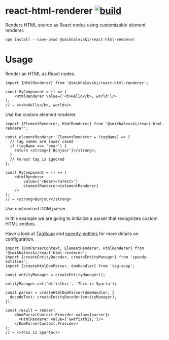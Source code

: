 # react-html-renderer [![build](https://github.com/smikhalevski/react-html-renderer/actions/workflows/master.yml/badge.svg?branch=master&event=push)](https://github.com/smikhalevski/react-html-renderer/actions/workflows/master.yml)

Renders HTML source as React nodes using customizable element renderer.

```shell
npm install --save-prod @smikhalevski/react-html-renderer
```

# Usage

Render an HTML as React nodes.

```tsx
import {HtmlRenderer} from '@smikhalevski/react-html-renderer';

const MyComponent = () => (
    <HtmlRenderer value={'<b>Hello</b>, world'}/>
);
// → <><b>Hello</b>, world</>
```

Use the custom element renderer.

```tsx
import {ElementRenderer, HtmlRenderer} from '@smikhalevski/react-html-renderer';

const elementRenderer: ElementRenderer = (tagName) => {
  // Tag names are lower cased
  if (tagName === 'bear') {
    return <strong>{'Bonjour'}</strong>;
  }
  // Forest tag is ignored
};

const MyComponent = () => (
    <HtmlRenderer
        value={'<Bear><Forest>'}
        elementRenderer={elementRenderer}
    />
);
// → <strong>Bonjour</strong>
```

Use customized DOM parser.

In this example we are going to initialize a parser that recognizes custom HTML entities.

Have a look at [TagSoup](https://github.com/smikhalevski/tag-soup)
and [speedy-entities](https://github.com/smikhalevski/speedy-entities) for more details on configuration.

```tsx
import {DomParserContext, ElementRenderer, HtmlRenderer} from '@smikhalevski/react-html-renderer';
import {createEntityDecoder, createEntityManager} from 'speedy-entities';
import {createHtmlDomParser, domHandler} from 'tag-soup';

const entityManager = createEntityManager();

entityManager.set('wtfisthis', 'This is Sparta');

const parser = createHtmlDomParser(domHandler, {
  decodeText: createEntityDecoder(entityManager),
});

const result = render(
    <DomParserContext.Provider value={parser}>
      <HtmlRenderer value={'&wtfisthis;'}/>
    </DomParserContext.Provider>
);
// → <>This is Sparta</>
```
